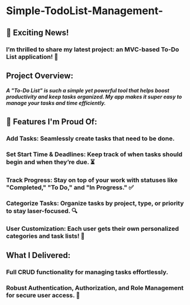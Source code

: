 # Simple-TodoList-Management-


## 🚀 Exciting News!
### I’m thrilled to share my latest project: an MVC-based To-Do List application! 🎉

## Project Overview:
##### A "To-Do List" is such a simple yet powerful tool that helps boost productivity and keep tasks organized. My app makes it super easy to manage your tasks and time efficiently.

## 🌟 Features I'm Proud Of:

### Add Tasks: Seamlessly create tasks that need to be done.
### Set Start Time & Deadlines: Keep track of when tasks should begin and when they’re due. ⏳
### Track Progress: Stay on top of your work with statuses like "Completed," "To Do," and "In Progress." ✅
### Categorize Tasks: Organize tasks by project, type, or priority to stay laser-focused. 🔍
### User Customization: Each user gets their own personalized categories and task lists! 🙌

## What I Delivered:
### Full CRUD functionality for managing tasks effortlessly.
### Robust Authentication, Authorization, and Role Management for secure user access. 🔐
